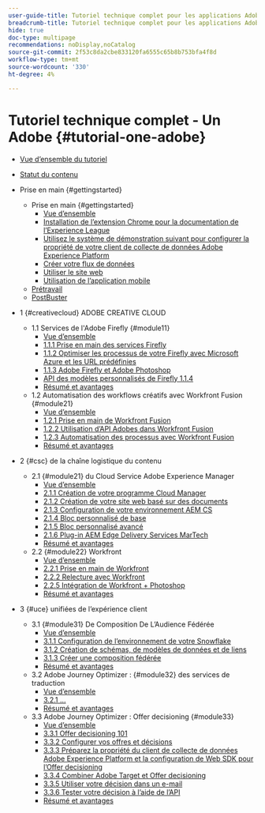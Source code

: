```yaml
---
user-guide-title: Tutoriel technique complet pour les applications Adobes, du Creative Cloud à l'Experience Cloud
breadcrumb-title: Tutoriel technique complet pour les applications Adobes, du Creative Cloud à l'Experience Cloud
hide: true
doc-type: multipage
recommendations: noDisplay,noCatalog
source-git-commit: 2f53c8da2cbe833120fa6555c65b8b753bfa4f8d
workflow-type: tm+mt
source-wordcount: '330'
ht-degree: 4%

---
```



# Tutoriel technique complet - Un Adobe {#tutorial-one-adobe}

+ [Vue d’ensemble du tutoriel](/help/tutorial-one-adobe/overview.md)
+ [Statut du contenu](/help/tutorial-one-adobe/status.md)

+ Prise en main {#gettingstarted}
   + Prise en main {#gettingstarted}
      + [Vue d’ensemble](/help/tutorial-one-adobe/modules/getting-started/gettingstarted/getting-started.md)
      + [Installation de l’extension Chrome pour la documentation de l’Experience League](/help/tutorial-one-adobe/modules/getting-started/gettingstarted/ex1.md)
      + [Utilisez le système de démonstration suivant pour configurer la propriété de votre client de collecte de données Adobe Experience Platform](/help/tutorial-one-adobe/modules/getting-started/gettingstarted/ex2.md)
      + [Créer votre flux de données](/help/tutorial-one-adobe/modules/getting-started/gettingstarted/ex3.md)
      + [Utiliser le site web](/help/tutorial-one-adobe/modules/getting-started/gettingstarted/ex4.md)
      + [Utilisation de l’application mobile](/help/tutorial-one-adobe/modules/getting-started/gettingstarted/ex5.md)
   + [Prétravail](/help/tutorial-one-adobe/prework.md)
   + [PostBuster](/help/tutorial-one-adobe/postbuster.md)

+ 1 {#creativecloud} ADOBE CREATIVE CLOUD
   + 1.1 Services de l&#39;Adobe Firefly {#module11}
      + [Vue d’ensemble](/help/tutorial-one-adobe/modules/creative-cloud/module1.1/firefly-services.md)
      + [1.1.1 Prise en main des services Firefly](/help/tutorial-one-adobe/modules/creative-cloud/module1.1/ex1.md)
      + [1.1.2 Optimiser les processus de votre Firefly avec Microsoft Azure et les URL prédéfinies](/help/tutorial-one-adobe/modules/creative-cloud/module1.1/ex2.md)
      + [1.1.3 Adobe Firefly et Adobe Photoshop](/help/tutorial-one-adobe/modules/creative-cloud/module1.1/ex3.md)
      + [API des modèles personnalisés de Firefly 1.1.4](/help/tutorial-one-adobe/modules/creative-cloud/module1.1/ex4.md)
      + [Résumé et avantages](/help/tutorial-one-adobe/modules/creative-cloud/module1.1/summary.md)
   + 1.2 Automatisation des workflows créatifs avec Workfront Fusion {#module21}
      + [Vue d’ensemble](/help/tutorial-one-adobe/modules/creative-cloud/module1.2/automation.md)
      + [1.2.1 Prise en main de Workfront Fusion](/help/tutorial-one-adobe/modules/creative-cloud/module1.2/ex1.md)
      + [1.2.2 Utilisation d’API Adobes dans Workfront Fusion](/help/tutorial-one-adobe/modules/creative-cloud/module1.2/ex2.md)
      + [1.2.3 Automatisation des processus avec Workfront Fusion](/help/tutorial-one-adobe/modules/creative-cloud/module1.2/ex3.md)
      + [Résumé et avantages](/help/tutorial-one-adobe/modules/creative-cloud/module1.2/summary.md)

+ 2 {#csc} de la chaîne logistique du contenu
   + 2.1 {#module21} du Cloud Service Adobe Experience Manager
      + [Vue d’ensemble](/help/tutorial-one-adobe/modules/csc/module2.1/aemcs.md)
      + [2.1.1 Création de votre programme Cloud Manager](/help/tutorial-one-adobe/modules/csc/module2.1/ex1.md)
      + [2.1.2 Création de votre site web basé sur des documents](/help/tutorial-one-adobe/modules/csc/module2.1/ex2.md)
      + [2.1.3 Configuration de votre environnement AEM CS](/help/tutorial-one-adobe/modules/csc/module2.1/ex3.md)
      + [2.1.4 Bloc personnalisé de base](/help/tutorial-one-adobe/modules/csc/module2.1/ex4.md)
      + [2.1.5 Bloc personnalisé avancé](/help/tutorial-one-adobe/modules/csc/module2.1/ex5.md)
      + [2.1.6 Plug-in AEM Edge Delivery Services MarTech](/help/tutorial-one-adobe/modules/csc/module2.1/ex6.md)
      + [Résumé et avantages](/help/tutorial-one-adobe/modules/csc/module2.1/summary.md)
   + 2.2 {#module22} Workfront
      + [Vue d’ensemble](/help/tutorial-one-adobe/modules/csc/module2.2/workfront.md)
      + [2.2.1 Prise en main de Workfront](/help/tutorial-one-adobe/modules/csc/module2.2/ex1.md)
      + [2.2.2 Relecture avec Workfront](/help/tutorial-one-adobe/modules/csc/module2.2/ex2.md)
      + [2.2.5 Intégration de Workfront + Photoshop](/help/tutorial-one-adobe/modules/csc/module2.2/ex5.md)
      + [Résumé et avantages](/help/tutorial-one-adobe/modules/csc/module2.2/summary.md)

+ 3 {#uce} unifiées de l’expérience client
   + 3.1 {#module31} De Composition De L’Audience Fédérée
      + [Vue d’ensemble](/help/tutorial-one-adobe/modules/uce/module3.1/fac.md)
      + [3.1.1 Configuration de l’environnement de votre Snowflake](/help/tutorial-one-adobe/modules/uce/module3.1/ex1.md)
      + [3.1.2 Création de schémas, de modèles de données et de liens](/help/tutorial-one-adobe/modules/uce/module3.1/ex2.md)
      + [3.1.3 Créer une composition fédérée](/help/tutorial-one-adobe/modules/uce/module3.1/ex3.md)
      + [Résumé et avantages](/help/tutorial-one-adobe/modules/uce/module3.1/summary.md)
   + 3.2 Adobe Journey Optimizer : {#module32} des services de traduction
      + [Vue d’ensemble](/help/tutorial-one-adobe/modules/uce/module3.2/ajotranslationsvcs.md)
      + [3.2.1 ...](/help/tutorial-one-adobe/modules/uce/module3.2/ex1.md)
      + [Résumé et avantages](/help/tutorial-one-adobe/modules/uce/module3.2/summary.md)
   + 3.3 Adobe Journey Optimizer : Offer decisioning {#module33}
      + [Vue d’ensemble](/help/tutorial-one-adobe/modules/uce/module3.3/offer-decisioning.md)
      + [3.3.1 Offer decisioning 101](/help/tutorial-one-adobe/modules/uce/module3.3/ex1.md)
      + [3.3.2 Configurer vos offres et décisions](/help/tutorial-one-adobe/modules/uce/module3.3/ex2.md)
      + [3.3.3 Préparez la propriété du client de collecte de données Adobe Experience Platform et la configuration de Web SDK pour l’Offer decisioning](/help/tutorial-one-adobe/modules/uce/module3.3/ex3.md)
      + [3.3.4 Combiner Adobe Target et Offer decisioning](/help/tutorial-one-adobe/modules/uce/module3.3/ex4.md)
      + [3.3.5 Utiliser votre décision dans un e-mail](/help/tutorial-one-adobe/modules/uce/module3.3/ex5.md)
      + [3.3.6 Tester votre décision à l’aide de l’API](/help/tutorial-one-adobe/modules/uce/module3.3/ex6.md)
      + [Résumé et avantages](/help/tutorial-one-adobe/modules/uce/module3.3/summary.md)

